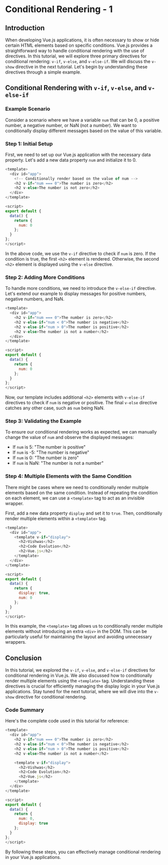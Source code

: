 # Conditional Rendering - 1

## Introduction

When developing Vue.js applications, it is often necessary to show or hide certain HTML elements based on specific conditions. Vue.js provides a straightforward way to handle conditional rendering with the use of directives. In this tutorial, we will explore three primary directives for conditional rendering: `v-if`, `v-else`, and `v-else-if`. We will discuss the `v-show` directive in the next tutorial. Let's begin by understanding these directives through a simple example.

## Conditional Rendering with `v-if`, `v-else`, and `v-else-if`

### Example Scenario

Consider a scenario where we have a variable `num` that can be 0, a positive number, a negative number, or NaN (not a number). We want to conditionally display different messages based on the value of this variable.

### Step 1: Initial Setup

First, we need to set up our Vue.js application with the necessary data property. Let's add a new data property `num` and initialize it to 0.

```javascript
<template>
  <div id="app">
    <!-- Conditionally render based on the value of num -->
    <h2 v-if="num === 0">The number is zero</h2>
    <h2 v-else>The number is not zero</h2>
  </div>
</template>

<script>
export default {
  data() {
    return {
      num: 0
    };
  }
};
</script>
```

In the above code, we use the `v-if` directive to check if `num` is zero. If the condition is true, the first `<h2>` element is rendered. Otherwise, the second `<h2>` element is displayed using the `v-else` directive.

### Step 2: Adding More Conditions

To handle more conditions, we need to introduce the `v-else-if` directive. Let's extend our example to display messages for positive numbers, negative numbers, and NaN.

```javascript
<template>
  <div id="app">
    <h2 v-if="num === 0">The number is zero</h2>
    <h2 v-else-if="num < 0">The number is negative</h2>
    <h2 v-else-if="num > 0">The number is positive</h2>
    <h2 v-else>The number is not a number</h2>
  </div>
</template>

<script>
export default {
  data() {
    return {
      num: 0
    };
  }
};
</script>
```

Now, our template includes additional `<h2>` elements with `v-else-if` directives to check if `num` is negative or positive. The final `v-else` directive catches any other case, such as `num` being NaN.

### Step 3: Validating the Example

To ensure our conditional rendering works as expected, we can manually change the value of `num` and observe the displayed messages:

- If `num` is 5: "The number is positive"
- If `num` is -5: "The number is negative"
- If `num` is 0: "The number is zero"
- If `num` is NaN: "The number is not a number"

### Step 4: Multiple Elements with the Same Condition

There might be cases where we need to conditionally render multiple elements based on the same condition. Instead of repeating the condition on each element, we can use a `<template>` tag to act as an invisible wrapper.

First, add a new data property `display` and set it to `true`. Then, conditionally render multiple elements within a `<template>` tag.

```javascript
<template>
  <div id="app">
    <template v-if="display">
      <h2>Vishwas</h2>
      <h2>Code Evolution</h2>
      <h2>Vue.js</h2>
    </template>
  </div>
</template>

<script>
export default {
  data() {
    return {
      display: true,
      num: 0
    };
  }
};
</script>
```

In this example, the `<template>` tag allows us to conditionally render multiple elements without introducing an extra `<div>` in the DOM. This can be particularly useful for maintaining the layout and avoiding unnecessary wrappers.

## Conclusion

In this tutorial, we explored the `v-if`, `v-else`, and `v-else-if` directives for conditional rendering in Vue.js. We also discussed how to conditionally render multiple elements using the `<template>` tag. Understanding these directives is crucial for efficiently managing the display logic in your Vue.js applications. Stay tuned for the next tutorial, where we will dive into the `v-show` directive for conditional rendering.

### Code Summary

Here's the complete code used in this tutorial for reference:

```javascript
<template>
  <div id="app">
    <h2 v-if="num === 0">The number is zero</h2>
    <h2 v-else-if="num < 0">The number is negative</h2>
    <h2 v-else-if="num > 0">The number is positive</h2>
    <h2 v-else>The number is not a number</h2>

    <template v-if="display">
      <h2>Vishwas</h2>
      <h2>Code Evolution</h2>
      <h2>Vue.js</h2>
    </template>
  </div>
</template>

<script>
export default {
  data() {
    return {
      num: 0,
      display: true
    };
  }
};
</script>
```

By following these steps, you can effectively manage conditional rendering in your Vue.js applications.